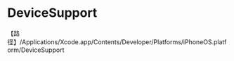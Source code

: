 # DeviceSupport
【路径】/Applications/Xcode.app/Contents/Developer/Platforms/iPhoneOS.platform/DeviceSupport
